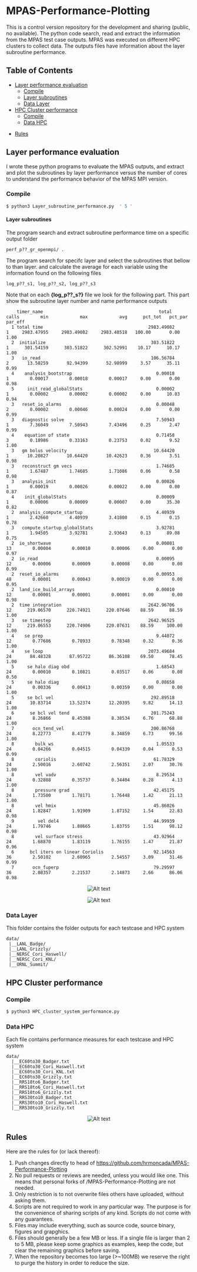 # MPAS-Performance-Plotting
This is a control version repository for the development and sharing (public, no available). The python code search, read and extract the information from the MPAS test case outputs. MPAS was executed on different HPC clusters to collect data. The outputs files have information about the layer subroutine performance.

## Table of Contents
- [Layer performance evaluation](#Layer-performance-evaluation)
  * [Compile](#Compile)
  * [Layer subroutines](#Layer-subroutines)
  * [Data Layer](#Data-Layer)
- [HPC Cluster performance](#HPC-Cluster-performance)
  * [Compile](#Compile)
  * [Data HPC](#Data-HPC-Cluster)
<!-- 
    + [Sub-sub-heading](#sub-sub-heading-1)
-->
- [Rules](#Rules)

<!-- Comments -->

## Layer performance evaluation
I wrote these python programs to evaluate the MPAS outputs, and extract and plot the subroutines by layer performance versus the number of cores to understand the performance behavior of the MPAS MPI version.
<!-- This is an h1 heading -->
### Compile
```sh
$ python3 Layer_subroutine_performance.py  ' 5 '
```
#### Layer subroutines
The program search and extract subroutine performance time on a specific output folder 
```
perf_p??_gr_openmpi/ . 
```
The program search for specifc layer and select the subroutines that bellow to than layer.
and calculate the average for each variable using the information found on the following files 
```
log_p??_s1, log_p??_s2, log_p??_s3
```
Note that on each **{log_p??_s?}** file we look for the following part. This part show the subroutine layer number and name performance outputs
```
    timer_name                                            total       calls        min            max            avg      pct_tot   pct_par     par_eff
  1 total time                                        2983.49082         1     2983.47955     2983.49082     2983.48518   100.00       0.00       1.00
  2  initialize                                        303.51822         1      301.54159      303.51822      302.52991    10.17      10.17       1.00
  3   io_read                                          106.56784         2       13.50259       92.94399       52.98999     3.57      35.11       0.99
  4    analysis_bootstrap                                0.00018         1        0.00017        0.00018        0.00017     0.00       0.00       0.98
  5     init_read_globalStats                            0.00002         1        0.00002        0.00002        0.00002     0.00      10.83       0.94
  3   reset_io_alarms                                    0.00048         2        0.00002        0.00046        0.00024     0.00       0.00       0.99
  3   diagnostic solve                                   7.50943         1        7.36049        7.50943        7.43496     0.25       2.47       0.99
  4    equation of state                                 0.71458         3        0.18986        0.33163        0.23753     0.02       9.52       1.00
  3   gm bolus velocity                                 10.64420         1       10.20827       10.64420       10.42623     0.36       3.51       0.98
  3   reconstruct gm vecs                                1.74685         1        1.67487        1.74685        1.71086     0.06       0.58       0.98
  3   analysis_init                                      0.00026         1        0.00019        0.00026        0.00022     0.00       0.00       0.87
  4    init_globalStats                                  0.00009         1        0.00006        0.00009        0.00007     0.00      35.30       0.82
  2  analysis_compute_startup                            4.40939         1        2.42660        4.40939        3.41800     0.15       0.15       0.78
  3   compute_startup_globalStats                        3.92781         1        1.94505        3.92781        2.93643     0.13      89.08       0.75
  2  io_shortwave                                        0.00081        13        0.00004        0.00010        0.00006     0.00       0.00       0.97
  2  io_read                                             0.00095        12        0.00006        0.00009        0.00008     0.00       0.00       0.99
  2  reset_io_alarms                                     0.00953        48        0.00001        0.00043        0.00019     0.00       0.00       0.95
  2  land_ice_build_arrays                               0.00010        12        0.00001        0.00001        0.00001     0.00       0.00       0.98
  2  time integration                                 2642.96706        12      219.06570      220.74921      220.07646    88.59      88.59       1.00
  3   se timestep                                     2642.96525        12      219.06553      220.74906      220.07631    88.59     100.00       1.00
  4    se prep                                           9.44072        12        0.77686        0.78933        0.78348     0.32       0.36       1.00
  4    se loop                                        2073.49684        24       84.48328       87.95722       86.36108    69.50      78.45       1.00
  5     se halo diag obd                                 1.68543        24        0.00010        0.10821        0.03517     0.06       0.08       0.50
  5     se halo diag                                     0.08658        24        0.00336        0.00413        0.00359     0.00       0.00       1.00
  5     se bcl vel                                     292.89518        24       10.83714       13.52374       12.20395     9.82      14.13       1.00
  6      se bcl vel tend                               201.75243        24        8.26866        8.45388        8.38534     6.76      68.88       1.00
  7       ocn_tend_vel                                 200.86768        24        8.22773        8.41779        8.34859     6.73      99.56       1.00
  8        bulk_ws                                       1.05533        24        0.04266        0.04515        0.04339     0.04       0.53       0.99
  8        coriolis                                     61.78329        24        2.50016        2.60742        2.56351     2.07      30.76       1.00
  8        vel vadv                                      8.29534        24        0.32888        0.35737        0.34404     0.28       4.13       1.00
  8        pressure grad                                42.45175        24        1.73500        1.78171        1.76448     1.42      21.13       1.00
  8        vel hmix                                     45.86026        24        1.82847        1.91909        1.87152     1.54      22.83       0.98
  9         vel del4                                    44.99939        24        1.79746        1.88665        1.83755     1.51      98.12       0.98
  8        vel surface stress                           43.92964        24        1.68870        1.83119        1.76155     1.47      21.87       0.96
  6      bcl iters on linear Coriolis                   92.14563        36        2.50102        2.60965        2.54557     3.09      31.46       0.99
  7       ocn_fuperp                                    79.29597        36        2.08357        2.21537        2.14873     2.66      86.06       0.98
```
<p align="center">
<img
  src="https://github.com/hrmoncada/MPAS-Performance-Plotting/blob/master/figures/Subroutine_bars_16_cores_grizzly_1.png"
  alt="Alt text"
  title="MPAS Layer 5 subroutines"
  style="display: inline-block; margin: 0 auto; max-width: 300px">
</p>
<p align="center">
<img
  src="https://github.com/hrmoncada/MPAS-Performance-Plotting/blob/master/figures/Subroutine_performance1.png"
  alt="Alt text"
  title="MPAS Layer 5 subroutines"
  style="display: inline-block; margin: 0 auto; max-width: 300px">
</p>

     
### Data Layer
This folder contains the folder outputs for each testcase and HPC system
```
data/
 |__LANL_Badge/
 |__LANL_Grizzly/
 |__NERSC_Cori_Haswell/
 |__NERSC_Cori_KNL/
 |__ORNL_Summit/
```
## HPC Cluster performance
<!-- This is an h1 heading -->
### Compile
```sh
$ python3 HPC_cluster_system_performance.py
```
### Data HPC
Each file contains performance measures for each testcase and HPC system 
```
data/
  |__EC60to30_Badger.txt
  |__EC60to30_Cori_Haswell.txt
  |__EC60to30_Cori_KNL.txt
  |__EC60to30_Grizzly.txt
  |__RRS18to6_Badger.txt
  |__RRS18to6_Cori_Haswell.txt
  |__RRS18to6_Grizzly.txt
  |__RRS30to10_Badger.txt
  |__RRS30to10_Cori_Haswell.txt
  |__RRS30to10_Grizzly.txt
```
<!-- 
#### Sub-sub-heading
This is an h3 heading
-->
<!--
![Alt text](https://github.com/hrmoncada/Epidemic-Model-SIR-CHAGAS/blob/main/LaTex/pictures/imagen_6.jpg "Genetic Modification of the bacterial symbionts" align="center)
-->
<p align="center">
<img
  src="https://github.com/hrmoncada/MPAS-Performance-Plotting/blob/master/figures/EC60to30_result.png"
  alt="Alt text"
  title="MPAS Performance"
  style="display: inline-block; margin: 0 auto; max-width: 300px">
</p>

## Rules
Here are the rules for (or lack thereof):
   1. Push changes directly to head of https://github.com/hrmoncada/MPAS-Performance-Plotting
   2. No pull requests or reviews are needed, unless you would like one. This means that personal forks of /MPAS-Performance-Plotting are not needed.
   3. Only restriction is to not overwrite files others have uploaded, without asking them.
   4. Scripts are not required to work in any particular way. The purpose is for the convenience of sharing scripts of any kind. Scripts do not come with any guarantees.
   5. Files may include everything, such as source code, source binary, figures and grapghics.
   6. Files should generally be a few MB or less. If a single file is larger than 2 to 5 MB, please keep some graphics as examples, keep the code, but clear the remaining graphics before saving.
   7. When the repository becomes too large (>~100MB) we reserve the right to purge the history in order to reduce the size.
